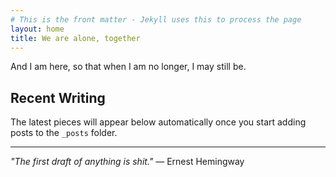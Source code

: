 ```yaml
---
# This is the front matter - Jekyll uses this to process the page
layout: home
title: We are alone, together
---
```


And I am here, so that when I am no longer, I may still be.



## Recent Writing

The latest pieces will appear below automatically once you start adding posts to the `_posts` folder.

---

*"The first draft of anything is shit."* — Ernest Hemingway